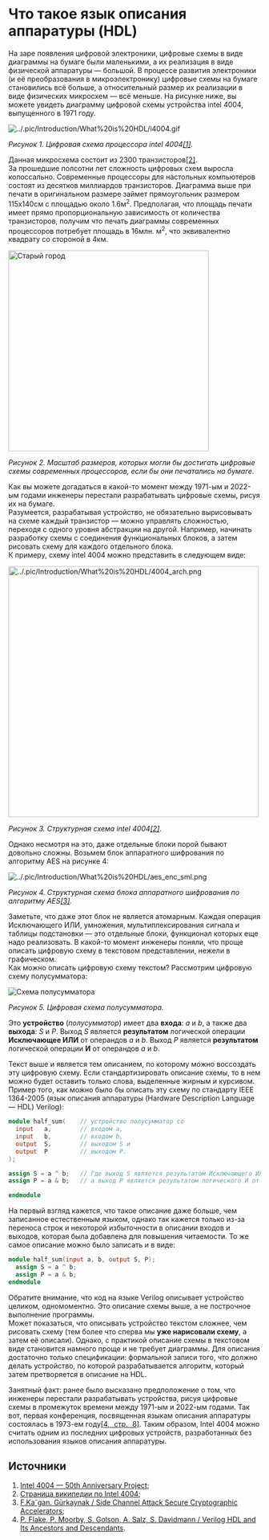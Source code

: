# Что такое язык описания аппаратуры (HDL)

На заре появления цифровой электроники, цифровые схемы в виде диаграммы на бумаге были маленькими, а их реализация в виде физической аппаратуры — большой. В процессе развития электроники (и её преобразования в микроэлектронику) цифровые схемы на бумаге становились всё больше, а относительный размер их реализации в виде физических микросхем — всё меньше. На рисунке ниже, вы можете увидеть диаграмму цифровой схемы устройства intel 4004, выпущенного в 1971 году.

![../.pic/Introduction/What%20is%20HDL/i4004.gif](../.pic/Introduction/What%20is%20HDL/i4004.gif)

_Рисунок 1. Цифровая схема процессора intel 4004[[1]](https://www.4004.com/mcs4-masks-schematics-sim.html)._

Данная микросхема состоит из 2300 транзисторов[[2]](https://en.wikipedia.org/wiki/Intel_4004).  
За прошедшие полсотни лет сложность цифровых схем выросла колоссально. Современные процессоры для настольных компьютеров состоят из десятков миллиардов транзисторов. Диаграмма выше при печати в оригинальном размере займет прямоугольник размером 115х140см с площадью около 1.6м<sup>2</sup>. Предполагая, что площадь печати имеет прямо пропорциональную зависимость от количества транзисторов, получим что печать диаграммы современных процессоров потребует площадь в 16млн. м<sup>2</sup>, что эквивалентно квадрату со стороной в 4км.

<img src="../.pic/Introduction/What%20is%20HDL/ancient_city.png" alt="Старый город" width="400"/>

_Рисунок 2. Масштаб размеров, которых могли бы достигать цифровые схемы современных процессоров, если бы они печатались на бумаге._

Как вы можете догадаться в какой-то момент между 1971-ым и 2022-ым годами инженеры перестали разрабатывать цифровые схемы, рисуя их на бумаге.  
Разумеется, разрабатывая устройство, не обязательно вырисовывать на схеме каждый транзистор — можно управлять сложностью, переходя с одного уровня абстракции на другой. Например, начинать разработку схемы с соединения функциональных блоков, а затем рисовать схему для каждого отдельного блока.  
К примеру, схему intel 4004 можно представить в следующем виде:

<img src="../.pic/Introduction/What%20is%20HDL/4004_arch.png" alt="../.pic/Introduction/What%20is%20HDL/4004_arch.png" width="500"/>

_Рисунок 3. Структурная схема intel 4004[[2]](https://en.wikipedia.org/wiki/Intel_4004)._

Однако несмотря на это, даже отдельные блоки порой бывают довольно сложны. Возьмем блок аппаратного шифрования по алгоритму AES на рисунке 4:

![../.pic/Introduction/What%20is%20HDL/aes_enc_sml.png](../.pic/Introduction/What%20is%20HDL/aes_enc_sml.png)

_Рисунок 4. Структурная схема блока аппаратного шифрования по алгоритму AES[[3]](https://iis-people.ee.ethz.ch/~kgf/acacia/acacia_thesis.pdf)._

Заметьте, что даже этот блок не является атомарным. Каждая операция Исключающего ИЛИ, умножения, мультиплексирования сигнала и таблицы подстановки — это отдельные блоки, функционал которых еще надо реализовать.
В какой-то момент инженеры поняли, что проще описать цифровую схему в текстовом представлении, нежели в графическом.  
Как можно описать цифровую схему текстом? Рассмотрим цифровую схему полусумматора:

![Схема полусумматора](../.pic/Labs/lab_01_adder/fig_01.drawio.svg)

_Рисунок 5. Цифровая схема полусумматора._

Это **устройство** (_полусумматор_) имеет два **входа**: _a_ и _b_, а также два **выхода**: _S_ и _P_.
Выход _S_ является **результатом** логической операции **Исключающее ИЛИ** от операндов _a_ и _b_.
Выход _P_ является **результатом** логической операции **И** от операндов _a_ и _b_.

Текст выше и является тем описанием, по которому можно воссоздать эту цифровую схему. Если стандартизировать описание схемы, то в нем можно будет оставить только слова, выделенные жирным и курсивом. Пример того, как можно было бы описать эту схему по стандарту IEEE 1364-2005 (язык описания аппаратуры (Hardware Description Language — HDL) Verilog):

``` Verilog
module half_sum(    // устройство полусумматор cо
  input   a,        // входом a,
  input   b,        // входом b,
  output  S,        // выходом S и
  output  P         // выходом P.
);

assign S = a ^ b;   // Где выход S является результатом Исключающего ИЛИ от a и b,
assign P = a & b;   // а выход P является результатом логического И от a и b.

endmodule
```

На первый взгляд кажется, что такое описание даже больше, чем записанное естественным языком, однако так кажется только из-за переноса строк и некоторой избыточности в описании входов и выходов, которая была добавлена для повышения читаемости. То же самое описание можно было записать и в виде:

``` Verilog
module half_sum(input a, b, output S, P);
  assign S = a ^ b;
  assign P = a & b;
endmodule
```

Обратите внимание, что код на языке Verilog описывает устройство целиком, одномоментно. Это описание схемы выше, а не построчное выполнение программы.  
Может показаться, что описывать устройство текстом сложнее, чем рисовать схему (тем более что сперва мы **уже нарисовали схему**, а затем её описали). Однако, с практикой описание схемы в текстовом виде становится намного проще и не требует диаграммы. Для описания достаточно только спецификации: формальной записи того, что должно делать устройство, по которой разрабатывается алгоритм, который затем претворяется в описание на HDL.

Занятный факт: ранее было высказано предположение о том, что инженеры перестали разрабатывать устройства, рисуя цифровые схемы в промежуток времени между 1971-ым и 2022-ым годами. Так вот, первая конференция, посвященная языкам описания аппаратуры состоялась в 1973-ем году[[4, стр. 8]](https://dl.acm.org/doi/pdf/10.1145/3386337). Таким образом, Intel 4004 можно считать одним из последних цифровых устройств, разработанных без использования языков описания аппаратуры.

## Источники

1. [Intel 4004 — 50th Anniversary Project](https://www.4004.com/mcs4-masks-schematics-sim.html);
2. [Страница википедии по Intel 4004](https://en.wikipedia.org/wiki/Intel_4004);
3. [F.Ka˘gan. Gürkaynak / Side Channel Attack Secure Cryptographic Accelerators](https://iis-people.ee.ethz.ch/~kgf/acacia/acacia_thesis.pdf);
4. [P. Flake, P. Moorby, S. Golson, A. Salz, S. Davidmann / Verilog HDL and Its Ancestors and Descendants](https://dl.acm.org/doi/pdf/10.1145/3386337).
